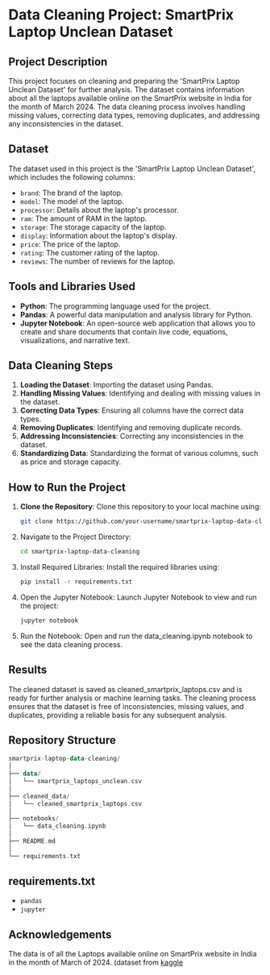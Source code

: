# Data Cleaning Project: SmartPrix Laptop Unclean Dataset

## Project Description

This project focuses on cleaning and preparing the 'SmartPrix Laptop Unclean Dataset' for further analysis. The dataset contains information about all the laptops available online on the SmartPrix website in India for the month of March 2024. The data cleaning process involves handling missing values, correcting data types, removing duplicates, and addressing any inconsistencies in the dataset.

## Dataset

The dataset used in this project is the 'SmartPrix Laptop Unclean Dataset', which includes the following columns:

- `brand`: The brand of the laptop.
- `model`: The model of the laptop.
- `processor`: Details about the laptop's processor.
- `ram`: The amount of RAM in the laptop.
- `storage`: The storage capacity of the laptop.
- `display`: Information about the laptop's display.
- `price`: The price of the laptop.
- `rating`: The customer rating of the laptop.
- `reviews`: The number of reviews for the laptop.

## Tools and Libraries Used

- **Python**: The programming language used for the project.
- **Pandas**: A powerful data manipulation and analysis library for Python.
- **Jupyter Notebook**: An open-source web application that allows you to create and share documents that contain live code, equations, visualizations, and narrative text.

## Data Cleaning Steps

1. **Loading the Dataset**: Importing the dataset using Pandas.
2. **Handling Missing Values**: Identifying and dealing with missing values in the dataset.
3. **Correcting Data Types**: Ensuring all columns have the correct data types.
4. **Removing Duplicates**: Identifying and removing duplicate records.
5. **Addressing Inconsistencies**: Correcting any inconsistencies in the dataset.
6. **Standardizing Data**: Standardizing the format of various columns, such as price and storage capacity.

## How to Run the Project

1. **Clone the Repository**: Clone this repository to your local machine using:
   ```sh
   git clone https://github.com/your-username/smartprix-laptop-data-cleaning.git
   ```

2. Navigate to the Project Directory:
   ```sh
   cd smartprix-laptop-data-cleaning
   ```
   
3. Install Required Libraries: Install the required libraries using:
   ```sh
   pip install -r requirements.txt
   ```

4. Open the Jupyter Notebook: Launch Jupyter Notebook to view and run the project:
   ```sh
   jupyter notebook
   ```
   
5. Run the Notebook:
   Open and run the data_cleaning.ipynb notebook to see the data cleaning process.

## Results

The cleaned dataset is saved as cleaned_smartprix_laptops.csv and is ready for further analysis or machine learning tasks. The cleaning process ensures that the dataset is free of inconsistencies, missing values, and duplicates, providing a reliable basis for any subsequent analysis.

## Repository Structure

   ```kotlin
smartprix-laptop-data-cleaning/
│
├── data/
│   └── smartprix_laptops_unclean.csv
│
├── cleaned_data/
│   └── cleaned_smartprix_laptops.csv
│
├── notebooks/
│   └── data_cleaning.ipynb
│
├── README.md
│
└── requirements.txt
   ```

## requirements.txt

- `pandas`
- `jupyter`

## Acknowledgements

The data is of all the Laptops available online on SmartPrix website in India in the month of March of 2024. (dataset from [kaggle](kaggle.com)
